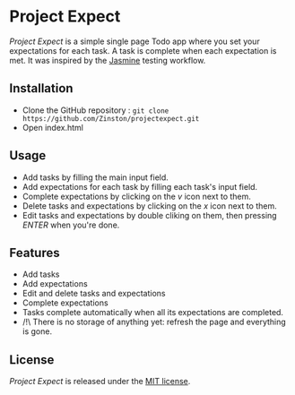 # Project Expect
_Project Expect_ is a simple single page Todo app where you set your expectations for each task. A task is complete when each expectation is met. It was inspired by the [Jasmine](https://jasmine.github.io/) testing workflow.

## Installation
* Clone the GitHub repository : `git clone https://github.com/Zinston/projectexpect.git`
* Open index.html

## Usage
* Add tasks by filling the main input field.
* Add expectations for each task by filling each task's input field.
* Complete expectations by clicking on the _v_ icon next to them.
* Delete tasks and expectations by clicking on the _x_ icon next to them.
* Edit tasks and expectations by double cliking on them, then pressing _ENTER_ when you're done.

## Features
* Add tasks
* Add expectations
* Edit and delete tasks and expectations
* Complete expectations
* Tasks complete automatically when all its expectations are completed.
* /!\ There is no storage of anything yet: refresh the page and everything is gone.

## License
_Project Expect_ is released under the [MIT license](projectexpect/LICENSE.txt).